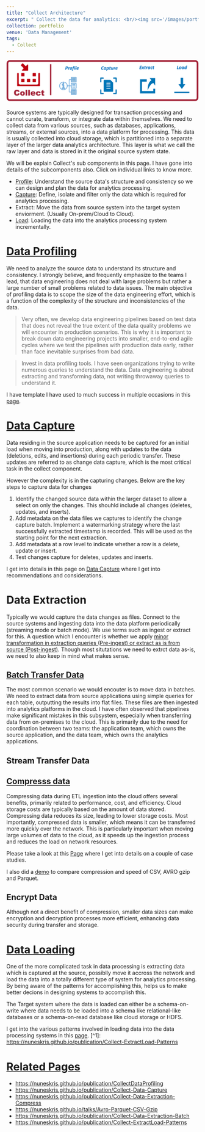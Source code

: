 ```yaml
---
title: "Collect Architecture"
excerpt: " Collect the data for analytics: <br/><img src='/images/portfolio/CollectArchitecture.png'>"
collection: portfolio
venue: 'Data Management'
tags:
  - Collect
---
```


<img src='/images/portfolio/CollectArchitecture.png'>

Source systems are typically designed for transaction processing and cannot curate, transform, or integrate data within themselves. We need to collect data from various sources, such as databases, applications, streams, or external sources, into a data platform for processing. This data is usually collected into cloud storage, which is partitioned into a separate layer of the larger data analytics architecture. This layer is what we call the raw layer and data is stored in it the original source system state.

We will be explain Collect's sub components in this page. I have gone into details of the subcomponents also. Click on individual links to know more.

* [Profile](https://nuneskris.github.io/publication/CollectDataProfiling): Understand the source data's structure and consistency so we can design and plan the data for analytics processing.
* [Capture](https://nuneskris.github.io/publication/Collect-Data-Capture): Define, isolate and filter only the data which is required for analytics processing.
* Extract: Move the data from source system into the target system enviorment. (Usually On-prem/Cloud to Cloud).
* [Load](https://nuneskris.github.io/portfolio/2-3-1Collect-ExtractLoad-Patterns/): Loading the data into the analytics processing system incrementally.

# [Data Profiling](https://nuneskris.github.io/publication/CollectDataProfiling)
We need to analyze the source data to understand its structure and consistency. I strongly believe, and frequently emphasize to the teams I lead, that data engineering does not deal with large problems but rather a large number of small problems related to data issues. The main objective of profiling data is to scope the size of the data engineering effort, which is a function of the complexity of the structure and inconsistencies of the data.

> Very often, we develop data engineering pipelines based on test data that does not reveal the true extent of the data quality problems we will encounter in production scenarios. This is why it is important to break down data engineering projects into smaller, end-to-end agile cycles where we test the pipelines with production data early, rather than face inevitable surprises from bad data.

> Invest in data profiling tools. I have seen organizations trying to write numerous queries to understand the data. Data engineering is about extracting and transforming data, not writing throwaway queries to understand it.

I have template I have used to much success in multiple occasions in this [page](https://nuneskris.github.io/publication/CollectDataProfiling).

# [Data Capture](https://nuneskris.github.io/publication/Collect-Data-Capture)
Data residing in the source application needs to be captured for an initial load when moving into production, along with updates to the data (deletions, edits, and insertions) during each periodic transfer. These updates are referred to as change data capture, which is the most critical task in the collect component.

However the complexity is in the capturing changes. Below are the key steps to capture data for changes

1. Identify the changed source data within the larger dataset to allow a select on only the changes. This shouhld include all changes (deletes, updates, and inserts).
2. Add metadata on the data files we captures to identify the change capture batch. Implement a watermarking strategy where the last successfully extracted timestamp is recorded. This will be used as the starting point for the next extraction.
3. Add metadata at a row level to indicate whether a row is a delete, update or insert.
4. Test changes capture for deletes, updates and inserts.

I get into details in this page on [Data Capture](https://nuneskris.github.io/publication/Collect-Data-Capture) where I get into recommendations and considerations.

# Data Extraction
Typically we would capture the data changes as files. Connect to the source systems and ingesting data into the data platform periodically (streaming mode or batch mode). We use terms such as ingest or extract for this. A question which I encounter is whether we apply [minor transformation in extraction queries (Pre-ingest) or extract as is from source (Post-ingest)](https://nuneskris.github.io/publication/Collect-Process-Pre-ingest-vs-post-ingest). Though most situtations we need to extrct data as-is, we need to also keep in mind what makes sense.

## [Batch Transfer Data](https://nuneskris.github.io/publication/Collect-Data-Extraction-Batch)
The most common scenario we would encouter is to move data in batches. We need to extract data from source applications using simple queries for each table, outputting the results into flat files. These files are then ingested into analytics platforms in the cloud. I have often observed that pipelines make significant mistakes in this subsystem, especially when transferring data from on-premises to the cloud. This is primarily due to the need for coordination between two teams: the application team, which owns the source application, and the data team, which owns the analytics applications.

## Stream Transfer Data

## [Compresss data](https://nuneskris.github.io/publication/Collect-Data-Extraction-Compress)
Compressing data during ETL ingestion into the cloud offers several benefits, primarily related to performance, cost, and efficiency. Cloud storage costs are typically based on the amount of data stored. Compressing data reduces its size, leading to lower storage costs. Most importantly, compressed data is smaller, which means it can be transferred more quickly over the network. This is particularly important when moving large volumes of data to the cloud, as it speeds up the ingestion process and reduces the load on network resources.

Please take a look at this [Page](https://nuneskris.github.io/publication/Collect-Data-Extraction-Compress) where I get into details on a couple of case studies.

I also did a [demo](https://nuneskris.github.io/talks/Avro-Parquet-CSV-Gzip) to compare compression and speed of CSV, AVRO gzip and Parquet.

## Encrypt Data
Although not a direct benefit of compression, smaller data sizes can make encryption and decryption processes more efficient, enhancing data security during transfer and storage.

# [Data Loading](https://nuneskris.github.io/publication/Collect-ExtractLoad-Patterns)

One of the more complicated task in data processing is extracting data which is captured at the source, possiblly move it accross the network and load the data into a totally different type of system for analytics processing. By being aware of the patterns for accomplishing this, helps us to make better decions in designing systems to accomplish this.

The Target system where the data is loaded can either be a schema-on-write where data needs to be loaded into a schema like relational-like databases or a schema-on-read database like cloud storage or HDFS.

I get into the various patterns involved in loading data into the data processing systems in this [page](https://nuneskris.github.io/portfolio/2-3-1Collect-ExtractLoad-Patterns/). [^1]: https://nuneskris.github.io/publication/Collect-ExtractLoad-Patterns

# <a href="#footnotes">Related Pages</a>
* https://nuneskris.github.io/publication/CollectDataProfiling
* https://nuneskris.github.io/publication/Collect-Data-Capture
* https://nuneskris.github.io/publication/Collect-Data-Extraction-Compress
* https://nuneskris.github.io/talks/Avro-Parquet-CSV-Gzip
* https://nuneskris.github.io/publication/Collect-Data-Extraction-Batch
* https://nuneskris.github.io/publication/Collect-ExtractLoad-Patterns
